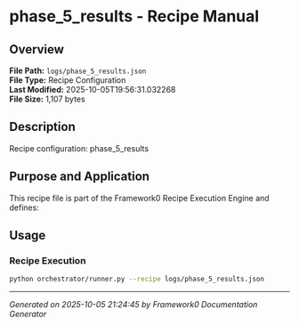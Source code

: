 # phase_5_results - Recipe Manual

## Overview
**File Path:** `logs/phase_5_results.json`  
**File Type:** Recipe Configuration  
**Last Modified:** 2025-10-05T19:56:31.032268  
**File Size:** 1,107 bytes  

## Description
Recipe configuration: phase_5_results

## Purpose and Application
This recipe file is part of the Framework0 Recipe Execution Engine and defines:

## Usage

### Recipe Execution
```bash
python orchestrator/runner.py --recipe logs/phase_5_results.json
```


---
*Generated on 2025-10-05 21:24:45 by Framework0 Documentation Generator*
